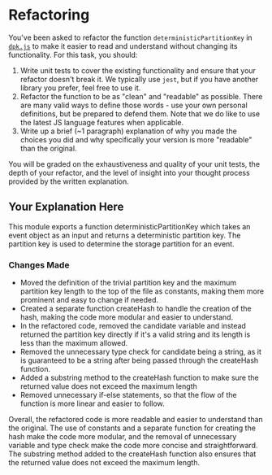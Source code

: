 # Refactoring

You've been asked to refactor the function `deterministicPartitionKey` in [`dpk.js`](dpk.js) to make it easier to read and understand without changing its functionality. For this task, you should:

1. Write unit tests to cover the existing functionality and ensure that your refactor doesn't break it. We typically use `jest`, but if you have another library you prefer, feel free to use it.
2. Refactor the function to be as "clean" and "readable" as possible. There are many valid ways to define those words - use your own personal definitions, but be prepared to defend them. Note that we do like to use the latest JS language features when applicable.
3. Write up a brief (~1 paragraph) explanation of why you made the choices you did and why specifically your version is more "readable" than the original.

You will be graded on the exhaustiveness and quality of your unit tests, the depth of your refactor, and the level of insight into your thought process provided by the written explanation.

## Your Explanation Here

This module exports a function deterministicPartitionKey which takes an event object as an input and returns a deterministic partition key. The partition key is used to determine the storage partition for an event.

### Changes Made

- Moved the definition of the trivial partition key and the maximum partition key length to the top of the file as constants, making them more prominent and easy to change if needed.
- Created a separate function createHash to handle the creation of the hash, making the code more modular and easier to understand.
- In the refactored code, removed the candidate variable and instead returned the partition key directly if it's a valid string and its length is less than the maximum allowed.
- Removed the unnecessary type check for candidate being a string, as it is guaranteed to be a string after being passed through the createHash function.
- Added a substring method to the createHash function to make sure the returned value does not exceed the maximum length
- Removed unnecessary if-else statements, so that the flow of the function is more linear and easier to follow.

Overall, the refactored code is more readable and easier to understand than the original. The use of constants and a separate function for creating the hash make the code more modular, and the removal of unnecessary variable and type check make the code more concise and straightforward. The substring method added to the createHash function also ensures that the returned value does not exceed the maximum length.
